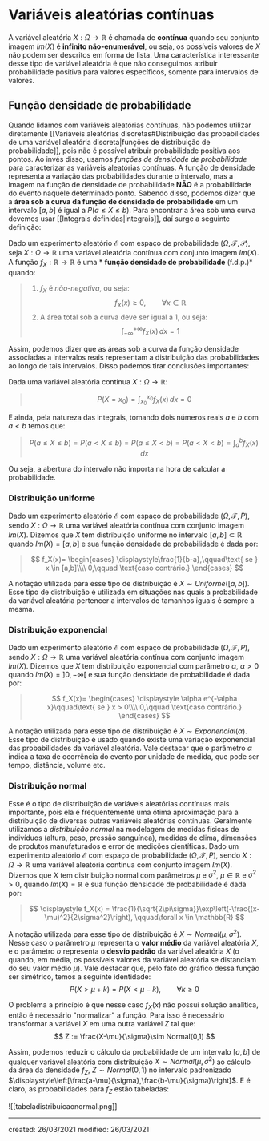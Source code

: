 # Variáveis aleatórias contínuas
A variável aleatória $X:\Omega\rightarrow\mathbb{R}$ é chamada de **contínua** quando seu conjunto imagem $Im(X)$ é **infinito não-enumerável**, ou seja, os possíveis valores de $X$ não podem ser descritos em forma de lista. Uma característica interessante desse tipo de variável aleatória é que não conseguimos atribuir probabilidade positiva para valores específicos, somente para intervalos de valores.

## Função densidade de probabilidade
Quando lidamos com variáveis aleatórias contínuas, não podemos utilizar diretamente [[Variáveis aleatórias discretas#Distribuição das probabilidades de uma variável aleatória discreta|funções de distribuição de probabilidade]], pois não é possível atribuir probabilidade positiva aos pontos. Ao invés disso, usamos *funções de densidade de probabilidade* para caracterizar as variáveis aleatórias contínuas.
A função de densidade representa a variação das probabilidades durante o intervalo, mas a imagem na função de densidade de probabilidade **NÃO** é a probabilidade do evento naquele determinado ponto.
Sabendo disso, podemos dizer que a **área sob a curva da função de densidade de probabilidade** em um intervalo $[a,b]$ é igual a $P(a \leq X \leq b)$. Para encontrar a área sob uma curva devemos usar [[Integrais definidas|integrais]], daí surge a seguinte definição:

 Dado um experimento aleatório $\mathcal{E}$ com espaço de probabilidade $(\Omega, \mathcal{F}, \mathcal{P})$, seja $X:\Omega\rightarrow\mathbb{R}$ uma variável aleatória contínua com conjunto imagem $Im(X)$. A função $f_X:\mathbb{R}\rightarrow\mathbb{R}$ é uma * **função densidade de probabilidade** (f.d.p.)* quando:
>  1. $f_X$ é *não-negativa*, ou seja: $$
  f_X(x) \geq 0,\qquad \forall x \in \mathbb{R}
>$$
>  2. A área total sob a curva deve ser igual a 1, ou seja: $$
  \int_{-\infty}^{+\infty}{f_X(x)}\,dx = 1
>$$

Assim, podemos dizer que as áreas sob a curva da função densidade associadas a intervalos reais representam a distribuição das probabilidades ao longo de tais intervalos. Disso podemos tirar conclusões importantes:

Dada uma variável aleatória contínua $X:\Omega\rightarrow\mathbb{R}$:
>$$
  P(X=x_0) = \int_{x_0}^{x_0}{f_X(x)}\,dx = 0
>$$

E ainda, pela natureza das integrais, tomando dois números reais $a$ e $b$ com $a < b$ temos que:

>$$
  P(a \leq X \leq b) = P(a \lt X \leq b) = P(a \leq X \lt b) = P(a \lt X \lt b) = \int_{a}^{b}{f_X(x)}\,dx
>$$

Ou seja, a abertura do intervalo não importa na hora de calcular a probabilidade.

### Distribuição uniforme
Dado um experimento aleatório $\mathcal{E}$ com espaço de probabilidade $(\Omega,\mathcal{F},P)$, sendo $X:\Omega \rightarrow \mathbb{R}$ uma variável aleatória contínua com conjunto imagem $Im(X)$. Dizemos que $X$ tem distribuição uniforme no intervalo $[a,b] \subset \mathbb{R}$ quando $Im(X)=[a,b]$ e sua função densidade de probabilidade é dada por:
>$$
f_X(x)=
\begin{cases}
  \displaystyle\frac{1}{b-a},\qquad\text{ se } x \in [a,b]\\\\
  0,\qquad \text{caso contrário.}
\end{cases}
>$$

A notação utilizada para esse tipo de distribuição é $X\sim Uniforme([a,b])$. Esse tipo de distribuição é utilizada em situações nas quais a probabilidade da variável aleatória pertencer a intervalos de tamanhos iguais é sempre a mesma.

### Distribuição exponencial
Dado um experimento aleatório $\mathcal{E}$ com espaço de probabilidade $(\Omega,\mathcal{F},P)$, sendo $X:\Omega \rightarrow \mathbb{R}$ uma variável aleatória contínua com conjunto imagem $Im(X)$. Dizemos que $X$ tem distribuição exponencial com parâmetro $\alpha$, $\alpha > 0$ quando $Im(X)=]0,-\infty[$ e sua função densidade de probabilidade é dada por:
>$$
f_X(x)=
\begin{cases}
  \displaystyle \alpha e^{-\alpha x}\qquad\text{ se } x > 0\\\\
  0,\qquad \text{caso contrário.}
\end{cases}
>$$

A notação utilizada para esse tipo de distribuição é $X\sim Exponencial(\alpha)$. Esse tipo de distribuição é usado quando existe uma variação exponencial das probabilidades da variável aleatória. Vale destacar que o parâmetro $\alpha$ indica a taxa de ocorrência do evento por unidade de medida, que pode ser tempo, distância, volume etc.

### Distribuição normal
Esse é o tipo de distribuição de variáveis aleatórias contínuas mais importante, pois ela é frequentemente uma ótima aproximação para a distribuição de diversas outras variáveis aleatórias contínuas. Geralmente utilizamos a *distribuição normal* na modelagem de medidas físicas de indivíduos (altura, peso, pressão sanguínea), medidas de clima, dimensões de produtos manufaturados e error de medições científicas.
Dado um experimento aleatório $\mathcal{E}$ com espaço de probabilidade $(\Omega,\mathcal{F},P)$, sendo $X:\Omega \rightarrow \mathbb{R}$ uma variável aleatória contínua com conjunto imagem $Im(X)$. Dizemos que $X$ tem distribuição normal com parâmetros $\mu$ e $\sigma^2$, $\mu \in \mathbb{R}$ e $\sigma^2 > 0$, quando $Im(X)=\mathbb{R}$ e sua função densidade de probabilidade é dada por:
>$$
  \displaystyle f_X(x) = \frac{1}{\sqrt{2\pi\sigma}}\exp\left(-\frac{(x-\mu)^2}{2\sigma^2}\right), \qquad\forall x \in \mathbb{R}
>$$

A notação utilizada para esse tipo de distribuição é $X\sim Normal(\mu, \sigma^2)$. Nesse caso o parâmetro $\mu$ representa o **valor médio** da variável aleatória $X$, e o parâmetro $\sigma$ representa o **desvio padrão** da variável aleatória $X$ (o quando, em média, os possíveis valores da variável aleatória se distanciam do seu valor médio $\mu$).
Vale destacar que, pelo fato do gráfico dessa função ser simétrico, temos a seguinte identidade:
$$
  P(X > \mu + k) = P(X < \mu - k),\qquad \forall k \geq 0
$$

O problema a princípio é que nesse caso $f_X(x)$ não possui solução analítica, então é necessário "normalizar" a função. Para isso é necessário transformar a variável $X$ em uma outra variável $Z$ tal que:
$$
  Z := \frac{X-\mu}{\sigma}\sim Normal(0,1)
$$

Assim, podemos reduzir o cálculo da probabilidade de um intervalo $[a, b]$ de qualquer variável aleatória com distribuição $X \sim Normal(\mu,\sigma^2)$ ao cálculo da área da densidade $f_Z$, $Z \sim Normal(0,1)$ no intervalo padronizado $\displaystyle\left[\frac{a-\mu}{\sigma},\frac{b-\mu}{\sigma}\right]$. E é claro, as probabilidades para $f_Z$ estão tabeladas:

![[tabeladistribuicaonormal.png]]

---

created: 26/03/2021
modified: 26/03/2021
